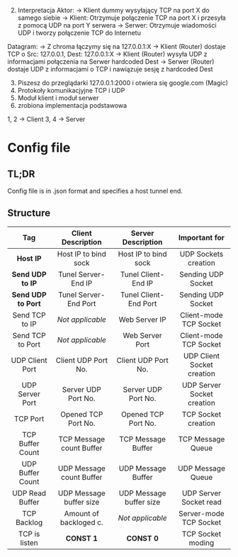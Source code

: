 2. Interpretacja
Aktor:
 -> Klient dummy wysyłający TCP na port X do samego siebie
 -> Klient: Otrzymuje połączenie TCP na port X i przesyła z pomocą UDP na port Y serwera
 -> Serwer: Otrzymuje wiadomości UDP i tworzy połączenie TCP do Internetu

Datagram:
-> Z chroma łączymy się na 127.0.0.1:X
-> Klient (Router) dostaje TCP o Src: 127.0.0.1, Dest: 127.0.0.1:X
-> Klient (Router) wysyła UDP z informacjami połączenia na Serwer hardcoded Dest
-> Serwer (Router) dostaje UDP z informacjami o TCP i nawiązuje sesję z hardcoded Dest

3. Piszesz do przeglądarki 127.0.0.1:2000 i otwiera się google.com (Magic)
4. Protokoły komunikacjyjne TCP i UDP
5. Moduł klient i moduł serwer
6. zrobiona implementacja podstawowa

1, 2 -> Client
3, 4 -> Server

# Config file

## TL;DR
Config file is in .json format and specifies a host tunnel end.

## Structure
|  Tag                 | Client Description    | Server Description     |  Important for
|:--------------------:|:---------------------:|:----------------------:|:--------------------:
|  **Host IP**             | Host IP to bind sock  | Host IP to bind sock   | UDP Sockets creation
|  **Send UDP to IP**      | Tunel Server-End IP   | Tunel Client-End IP    | Sending UDP Socket
|  **Send UDP to Port**    | Tunel Server-End Port | Tunel Client-End Port  | Sending UDP Socket
|  Send TCP to IP      | _Not applicable_      | Web Server IP          | Client-mode TCP Socket
|  Send TCP to Port    | _Not applicable_      | Web Server Port        | Client-mode TCP Socket
|  UDP Client Port     | Client UDP Port No.   | Client UDP Port No.    | UDP Client Socket creation
|  UDP Server Port     | Server UDP Port No.   | Server UDP Port No.    | UDP Server Socket creation
|  TCP Port            | Opened TCP Port No.   | Opened TCP Port No.    | TCP Socket creation
|  TCP Buffer Count     | TCP Message count Buffer    | TCP Message Buffer     | TCP Message Queue
|  UDP Buffer Count     | UDP Message count Buffer    | UDP Message Buffer     | UDP Message Queue
|  UDP Read Buffer     | UDP Message buffer size | UDP Message buffer size | UDP Server Socket read
|  TCP Backlog         | Amount of backloged c.| _Not applicable_       | Server-mode TCP Socket
|  TCP is listen       | **CONST 1**           | **CONST 0**            | TCP Socket moding
